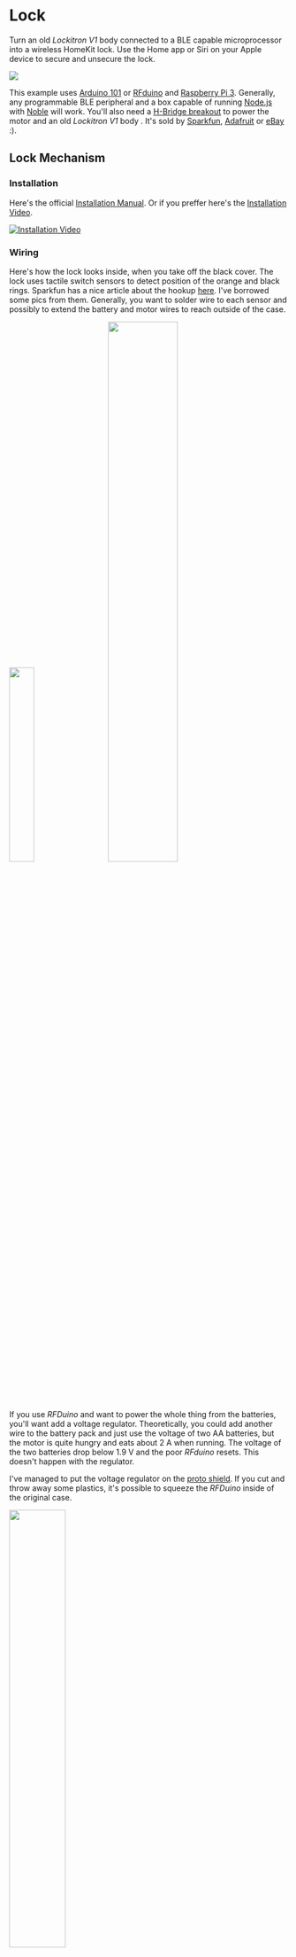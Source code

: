 
# Lock


Turn an old _Lockitron V1_ body connected to a BLE capable microprocessor into a wireless HomeKit lock. Use the Home app or Siri on your Apple device to secure and unsecure the lock.

<img src="images/lock.jpg">

This example uses [Arduino 101](https://www.arduino.cc/en/Main/ArduinoBoard101) or [RFduino](http://www.rfduino.com/) and [Raspberry Pi 3](https://www.raspberrypi.org/). Generally, any programmable BLE peripheral and a box capable of running [Node.js](https://nodejs.org) with [Noble](https://github.com/sandeepmistry/noble) will work. You'll also need a [H-Bridge breakout](https://www.adafruit.com/product/2448) to power the motor and an old _Lockitron V1_ body . It's sold by [Sparkfun](https://www.sparkfun.com/products/retired/13648), [Adafruit](https://www.adafruit.com/products/2579) or [eBay](http://www.ebay.com/sch/i.html?_from=R40&_trksid=p2050601.m570.l1313.TR12.TRC2.A0.H0.Xlockitron.TRS0&_nkw=lockitron&_sacat=0) :).


## Lock Mechanism

### Installation

Here's the official [Installation Manual](https://cdn.sparkfun.com/datasheets/Components/General/installation_manual_lockitron.pdf). Or if you preffer here's the [Installation Video](https://www.youtube.com/watch?v=ZOJhfsSCoYs).

[![Installation Video](https://img.youtube.com/vi/ZOJhfsSCoYs/0.jpg)](https://www.youtube.com/watch?v=ZOJhfsSCoYs)

### Wiring

Here's how the lock looks inside, when you take off the black cover. The lock uses tactile switch sensors to detect position of the orange and black rings. Sparkfun has a nice article about the hookup [here](https://learn.sparkfun.com/tutorials/lockitron-hardware-hookup-guide?_ga=1.268388430.1924023418.1474989120). I've borrowed some pics from them. Generally, you want to solder wire to each sensor and possibly to extend the battery and motor wires to reach outside of the case.

<img src="lockitron/internals.jpg" width="30%">
&nbsp;&nbsp;&nbsp;&nbsp;&nbsp;
<img src="lockitron/sensors.jpg" width="50%">

If you use _RFDuino_ and want to power the whole thing from the batteries, you'll want add a voltage regulator. Theoretically, you could add another wire to the battery pack and just use the voltage of two AA batteries, but the motor is quite hungry and eats about 2 A when running. The voltage of the two batteries drop below 1.9 V and the poor _RFduino_ resets. This doesn't happen with the regulator.

I've managed to put the voltage regulator on the [proto shield](http://www.rfduino.com/product/rfd22125-proto-shield-for-rfduino/index.html). If you cut and throw away some plastics, it's possible to squeeze the _RFDuino_ inside of the original case.

<img src="lockitron/detail.jpg" width="45%">


## BLE Accessory (Arduino 101, RFDuino or Other BLE Board)

Download and install the latest version of the [Arduino IDE](https://www.arduino.cc/en/Main/Software). If you're totally new to microcontrollers take some time to go through an introductory tutorial and learn how to make a LED blink. This will help you to understand how to use the IDE, how to upload a sketch and what is the code actually doing.

### Wiring

Connect your board to the H-Bridge breakout, voltage regulator and lock according the the following schematics. This may, again, require some soldering.

<img src="arduino101/arduino101.png" width="45%">
&nbsp;&nbsp;&nbsp;&nbsp;&nbsp;
<img src="rfduino/rfduino.png" width="45%">

**Note** _Alternatively, you can use any of the many BLE boards available on the market ([BlueBean](https://punchthrough.com/bean/), [RedBearLabs BLE Nano](http://redbearlab.com/blenano), ...) as long as you keep UUIDs of the services and characteristics in sync with your `config.json` file, everything will work just fine._


### Running the Sketch
Compile, run and upload the [arduino101.ino](arduino101/arduino101.ino) or [rfduino.ino](rfduino/rfduino.ino) sketch using the [Arduino IDE](https://www.arduino.cc/en/Main/Software).
The sketch creates a BLE service with 2 characteristics. There's one characteristic for the lock target state (`Unsecured/Secured`) and the other for the lock current state (`Unsecured/Secured/Jammed/Unknown`). Only the target characteristic is writeable ans is used to trigger the locking mechanism.

```cpp
BLEService lockMechanismService("43AAF900-5FF0-4633-95A2-FE4189EE103B");
BLEUnsignedCharCharacteristic targetStateCharacteristic("43AAF901-5FF0-4633-95A2-FE4189EE103B",
                                                        BLEWrite | BLERead | BLENotify);
BLEUnsignedCharCharacteristic currentStateCharacteristic("43AAF902-5FF0-4633-95A2-FE4189EE103B",
                                                         BLERead | BLENotify);
```

When the tactile switch is toggled the LEDs turn on (or turn off if they were on) and the BLE subscribe-notification mechanism cases the an update update on the Homebridge. This way the information about switching propagates through callbacks to the Apple device without any polling.

Take a look into [this file](https://github.com/KhaosT/HAP-NodeJS/blob/master/lib/gen/HomeKitTypes.js#L2896) to see the full definition of the _LockMechanism_ service.

Once the BLE central device is setup, it connects to this characteristic and exposes it via Homebridge as a HomeKit accessory of type _LockMechanism_. The sketch also contains some logic to handle jamming and other corner cases.

Leave the device powered on and the sketch running while you setup the Homebridge server. The sketch has some built-in logging, so keeping the Serial monitor open may be helpful for debugging.


## BLE Central & Homebridge Server (Raspberry Pi 3 or Other Compatible Box)

For help installing an operating system on your new Pi, the official documentation contains a couple of [nice videos](https://www.raspberrypi.org/help/videos/).

### Wiring
No wiring except for the micro-USB cable providing power is needed. The Pi needs to be connected to the same router (subnet) as the Apple device you plan to use. It doesn't matter whether via Wifi or Ethernet. Otherwise, you won't be able discover and connect to the Homebridge server running on the Pi.

<img src="images/raspberry.png" width="30%">

**Note** _Alternatively, you can use a Raspberry Pi 2 with a supported USB BLE dongle instead of the Pi 3._

### Running Homebridge
Running Homebridge on a Raspberry Pi is straightforward. Follow [this guide](https://github.com/nfarina/homebridge/wiki/Running-HomeBridge-on-a-Raspberry-Pi) to install Homebridge server and then run the following command to install the homebridge-bluetooth plugin:

```sh
[sudo] npm install -g homebridge-bluetooth
```

Edit the `~/.homebridge/config.json`, name your Homebridge server and add a new accessory to allow the plugin to connect to the BLE service running on the Arduino:

```js
"name": "Arduino",
"address": "01:23:45:67:89:AB",
"services": [ {
    "name": "Lock",
    "type": "LockMechanism",
    "UUID": "43AAF900-5FF0-4633-95A2-FE4189EE103B",
    "characteristics": [ {
        "type": "LockTargetState",
        "UUID": "43AAF901-5FF0-4633-95A2-FE4189EE103B"
      }, {
        "type": "LockCurrentState",
        "UUID": "43AAF902-5FF0-4633-95A2-FE4189EE103B"
      } ]
   } ]
```

Finally, start the Homebridge server. If you use Linux you may need to run with higher privileges in order to have access to the BLE hardware layer. See [this link](https://github.com/sandeepmistry/noble#running-without-rootsudo) for more details about running without `sudo`.

```
[sudo] homebridge -D
```

**Note** _Running with `-D` turns on additional debugging output that is very helpful for getting addresses and UUIDs of your BLE devices that needs to match with the `config.json` file._

<img src="images/homebridge.png">

**Note** _Homebridge server doesn't run only on Linux. MacOS and Windows machines are also supported given they have a built-in BLE adapter or an USB dongle. For more details see supported platforms of [Homebridge](https://github.com/nfarina/homebridge) and [Noble](https://github.com/sandeepmistry/noble)._


## Apple Device

### Pairing
Open Home app and tap the '+' button to add new accessory. When you attempt to add the 'Raspberry Pi 3' bridge, it will ask for a "PIN" from the `config.json` file. Once you are paired with your new Rapsberry Homebridge server all the Arduino accesories are added at the same time as the bridge.

### Interacting
Once your BLE accessory has been added to HomeKit database, besides using the Home app or Control Center at the bottom of the screen, you should be able to tell Siri to control any HomeKit accessory. Try _"Hey Siri, lock the Arduino"_. However, Siri is a cloud service and iOS may need some time to synchronize your HomeKit database to iCloud.

<img src="images/ios-home.png" width="30%">
<img src="images/ios-unlocked.png" width="30%">
<img src="images/ios-siri.png" width="30%">
